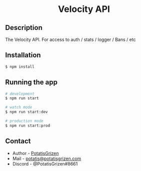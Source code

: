 <h1 align="center">
Velocity API
</h1>

## Description

The Velocity API. For access to auth / stats / logger / Bans / etc


## Installation

```bash
$ npm install
```

## Running the app

```bash
# development
$ npm run start

# watch mode
$ npm run start:dev

# production mode
$ npm run start:prod
```

## Contact

- Author - [PotatisGrizen](https://potatisgrizen.com)
- Mail - [potatis@potatisgrizen.com](mailto:potatis@potatisgrizen.com)
- Discord - @PotatisGrizen#8661

